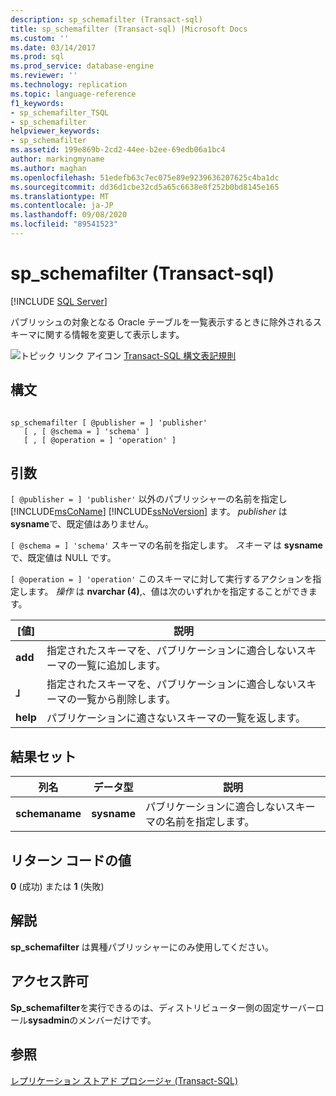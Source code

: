 ```yaml
---
description: sp_schemafilter (Transact-sql)
title: sp_schemafilter (Transact-sql) |Microsoft Docs
ms.custom: ''
ms.date: 03/14/2017
ms.prod: sql
ms.prod_service: database-engine
ms.reviewer: ''
ms.technology: replication
ms.topic: language-reference
f1_keywords:
- sp_schemafilter_TSQL
- sp_schemafilter
helpviewer_keywords:
- sp_schemafilter
ms.assetid: 199e869b-2cd2-44ee-b2ee-69edb06a1bc4
author: markingmyname
ms.author: maghan
ms.openlocfilehash: 51edefb63c7ec075e89e9239636207625c4ba1dc
ms.sourcegitcommit: dd36d1cbe32cd5a65c6638e8f252b0bd8145e165
ms.translationtype: MT
ms.contentlocale: ja-JP
ms.lasthandoff: 09/08/2020
ms.locfileid: "89541523"
---
```

# <a name="sp_schemafilter-transact-sql"></a>sp_schemafilter (Transact-sql)
[!INCLUDE [SQL Server](../../includes/applies-to-version/sqlserver.md)]

  パブリッシュの対象となる Oracle テーブルを一覧表示するときに除外されるスキーマに関する情報を変更して表示します。  
  
 ![トピック リンク アイコン](../../database-engine/configure-windows/media/topic-link.gif "トピック リンク アイコン") [Transact-SQL 構文表記規則](../../t-sql/language-elements/transact-sql-syntax-conventions-transact-sql.md)  
  
## <a name="syntax"></a>構文  
  
```  
  
sp_schemafilter [ @publisher = ] 'publisher'   
   [ , [ @schema = ] 'schema' ]   
   [ , [ @operation = ] 'operation' ]   
```  
  
## <a name="arguments"></a>引数  
`[ @publisher = ] 'publisher'` 以外のパブリッシャーの名前を指定し [!INCLUDE[msCoName](../../includes/msconame-md.md)] [!INCLUDE[ssNoVersion](../../includes/ssnoversion-md.md)] ます。 *publisher* は **sysname**で、既定値はありません。  
  
`[ @schema = ] 'schema'` スキーマの名前を指定します。 *スキーマ* は **sysname**で、既定値は NULL です。  
  
`[ @operation = ] 'operation'` このスキーマに対して実行するアクションを指定します。 *操作* は **nvarchar (4)**,、値は次のいずれかを指定することができます。  
  
|[値]|説明|  
|-----------|-----------------|  
|**add**|指定されたスキーマを、パブリケーションに適合しないスキーマの一覧に追加します。|  
|**」**|指定されたスキーマを、パブリケーションに適合しないスキーマの一覧から削除します。|  
|**help**|パブリケーションに適さないスキーマの一覧を返します。|  
  
## <a name="result-sets"></a>結果セット  
  
|列名|データ型|説明|  
|-----------------|---------------|-----------------|  
|**schemaname**|**sysname**|パブリケーションに適合しないスキーマの名前を指定します。|  
  
## <a name="return-code-values"></a>リターン コードの値  
 **0** (成功) または **1** (失敗)  
  
## <a name="remarks"></a>解説  
 **sp_schemafilter** は異種パブリッシャーにのみ使用してください。  
  
## <a name="permissions"></a>アクセス許可  
 **Sp_schemafilter**を実行できるのは、ディストリビューター側の固定サーバーロール**sysadmin**のメンバーだけです。  
  
## <a name="see-also"></a>参照  
 [レプリケーション ストアド プロシージャ &#40;Transact-SQL&#41;](../../relational-databases/system-stored-procedures/replication-stored-procedures-transact-sql.md)  
  
  
